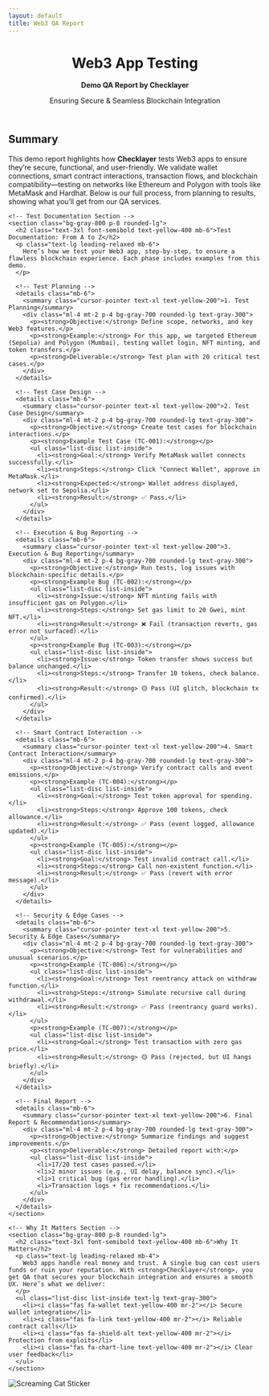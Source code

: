 ```yaml
---
layout: default
title: Web3 QA Report
---
```

<!-- Header -->
  <header class="text-white py-16 text-center">
    <h1 class="text-4xl font-bold">Web3 App Testing</h1>
    <p class="text-3xl mt-4"><strong>Demo QA Report by <span class="highlight-name">Checklayer</span></strong></p>
    <p class="text-xl mt-4">Ensuring Secure & Seamless Blockchain Integration</p>
  </header>

  <!-- Main Content -->
  <main class="max-w-4xl mx-auto px-6 py-12 space-y-12">
    <!-- Overview Section -->
    <section class="bg-gray-800 p-8 rounded-lg">
      <h2 class="text-3xl font-semibold text-yellow-400 mb-6">Summary</h2>
      <p class="text-lg leading-relaxed">
        This demo report highlights how <strong>Checklayer</strong> tests Web3 apps to ensure they’re secure, functional, and user-friendly. We validate wallet connections, smart contract interactions, transaction flows, and blockchain compatibility—testing on networks like Ethereum and Polygon with tools like MetaMask and Hardhat. Below is our full process, from planning to results, showing what you’ll get from our QA services.
      </p>
    </section>

    <!-- Test Documentation Section -->
    <section class="bg-gray-800 p-8 rounded-lg">
      <h2 class="text-3xl font-semibold text-yellow-400 mb-6">Test Documentation: From A to Z</h2>
      <p class="text-lg leading-relaxed mb-6">
        Here’s how we test your Web3 app, step-by-step, to ensure a flawless blockchain experience. Each phase includes examples from this demo.
      </p>

      <!-- Test Planning -->
      <details class="mb-6">
        <summary class="cursor-pointer text-xl text-yellow-200">1. Test Planning</summary>
        <div class="ml-4 mt-2 p-4 bg-gray-700 rounded-lg text-gray-300">
          <p><strong>Objective:</strong> Define scope, networks, and key Web3 features.</p>
          <p><strong>Example:</strong> For this app, we targeted Ethereum (Sepolia) and Polygon (Mumbai), testing wallet login, NFT minting, and token transfers.</p>
          <p><strong>Deliverable:</strong> Test plan with 20 critical test cases.</p>
        </div>
      </details>

      <!-- Test Case Design -->
      <details class="mb-6">
        <summary class="cursor-pointer text-xl text-yellow-200">2. Test Case Design</summary>
        <div class="ml-4 mt-2 p-4 bg-gray-700 rounded-lg text-gray-300">
          <p><strong>Objective:</strong> Create test cases for blockchain interactions.</p>
          <p><strong>Example Test Case (TC-001):</strong></p>
          <ul class="list-disc list-inside">
            <li><strong>Goal:</strong> Verify MetaMask wallet connects successfully.</li>
            <li><strong>Steps:</strong> Click "Connect Wallet", approve in MetaMask.</li>
            <li><strong>Expected:</strong> Wallet address displayed, network set to Sepolia.</li>
            <li><strong>Result:</strong> ✅ Pass.</li>
          </ul>
        </div>
      </details>

      <!-- Execution & Bug Reporting -->
      <details class="mb-6">
        <summary class="cursor-pointer text-xl text-yellow-200">3. Execution & Bug Reporting</summary>
        <div class="ml-4 mt-2 p-4 bg-gray-700 rounded-lg text-gray-300">
          <p><strong>Objective:</strong> Run tests, log issues with blockchain-specific details.</p>
          <p><strong>Example Bug (TC-002):</strong></p>
          <ul class="list-disc list-inside">
            <li><strong>Issue:</strong> NFT minting fails with insufficient gas on Polygon.</li>
            <li><strong>Steps:</strong> Set gas limit to 20 Gwei, mint NFT.</li>
            <li><strong>Result:</strong> ❌ Fail (transaction reverts, gas error not surfaced).</li>
          </ul>
          <p><strong>Example Bug (TC-003):</strong></p>
          <ul class="list-disc list-inside">
            <li><strong>Issue:</strong> Token transfer shows success but balance unchanged.</li>
            <li><strong>Steps:</strong> Transfer 10 tokens, check balance.</li>
            <li><strong>Result:</strong> 🟡 Pass (UI glitch, blockchain tx confirmed).</li>
          </ul>
        </div>
      </details>

      <!-- Smart Contract Interaction -->
      <details class="mb-6">
        <summary class="cursor-pointer text-xl text-yellow-200">4. Smart Contract Interaction</summary>
        <div class="ml-4 mt-2 p-4 bg-gray-700 rounded-lg text-gray-300">
          <p><strong>Objective:</strong> Verify contract calls and event emissions.</p>
          <p><strong>Example (TC-004):</strong></p>
          <ul class="list-disc list-inside">
            <li><strong>Goal:</strong> Test token approval for spending.</li>
            <li><strong>Steps:</strong> Approve 100 tokens, check allowance.</li>
            <li><strong>Result:</strong> ✅ Pass (event logged, allowance updated).</li>
          </ul>
          <p><strong>Example (TC-005):</strong></p>
          <ul class="list-disc list-inside">
            <li><strong>Goal:</strong> Test invalid contract call.</li>
            <li><strong>Steps:</strong> Call non-existent function.</li>
            <li><strong>Result:</strong> ✅ Pass (revert with error message).</li>
          </ul>
        </div>
      </details>

      <!-- Security & Edge Cases -->
      <details class="mb-6">
        <summary class="cursor-pointer text-xl text-yellow-200">5. Security & Edge Cases</summary>
        <div class="ml-4 mt-2 p-4 bg-gray-700 rounded-lg text-gray-300">
          <p><strong>Objective:</strong> Test for vulnerabilities and unusual scenarios.</p>
          <p><strong>Example (TC-006):</strong></p>
          <ul class="list-disc list-inside">
            <li><strong>Goal:</strong> Test reentrancy attack on withdraw function.</li>
            <li><strong>Steps:</strong> Simulate recursive call during withdrawal.</li>
            <li><strong>Result:</strong> ✅ Pass (reentrancy guard works).</li>
          </ul>
          <p><strong>Example (TC-007):</strong></p>
          <ul class="list-disc list-inside">
            <li><strong>Goal:</strong> Test transaction with zero gas price.</li>
            <li><strong>Result:</strong> 🟡 Pass (rejected, but UI hangs briefly).</li>
          </ul>
        </div>
      </details>

      <!-- Final Report -->
      <details class="mb-6">
        <summary class="cursor-pointer text-xl text-yellow-200">6. Final Report & Recommendations</summary>
        <div class="ml-4 mt-2 p-4 bg-gray-700 rounded-lg text-gray-300">
          <p><strong>Objective:</strong> Summarize findings and suggest improvements.</p>
          <p><strong>Deliverable:</strong> Detailed report with:</p>
          <ul class="list-disc list-inside">
            <li>17/20 test cases passed.</li>
            <li>2 minor issues (e.g., UI delay, balance sync).</li>
            <li>1 critical bug (gas error handling).</li>
            <li>Transaction logs + fix recommendations.</li>
          </ul>
        </div>
      </details>
    </section>

    <!-- Why It Matters Section -->
    <section class="bg-gray-800 p-8 rounded-lg">
      <h2 class="text-3xl font-semibold text-yellow-400 mb-6">Why It Matters</h2>
      <p class="text-lg leading-relaxed mb-4">
        Web3 apps handle real money and trust. A single bug can cost users funds or ruin your reputation. With <strong>Checklayer</strong>, you get QA that secures your blockchain integration and ensures a smooth UX. Here’s what we deliver:
      </p>
      <ul class="list-disc list-inside text-lg text-gray-300">
        <li><i class="fas fa-wallet text-yellow-400 mr-2"></i> Secure wallet integration</li>
        <li><i class="fas fa-link text-yellow-400 mr-2"></i> Reliable contract calls</li>
        <li><i class="fas fa-shield-alt text-yellow-400 mr-2"></i> Protection from exploits</li>
        <li><i class="fas fa-chart-line text-yellow-400 mr-2"></i> Clear user feedback</li>
      </ul>
    </section>
  </main>

  <!-- Sticker -->
  <div class="sticker-container">
    <img src="https://www.stickersplt.com.ua/wp-content/uploads/2025/03/%D0%91%D0%B5%D0%B7-%D0%BD%D0%B0%D0%B7%D0%B2%D0%B8-1_0007_Group-of-2-Objects-7.png" alt="Screaming Cat Sticker">
  </div>